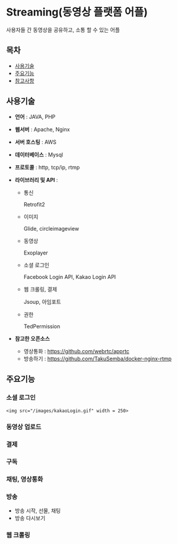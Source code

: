 # Streaming(동영상 플랫폼 어플)

사용자들 간 동영상을 공유하고, 소통 할 수 있는 어플


## 목차

- [사용기술](#사용기술)
- [주요기능](#주요기능)
- [참고사항](#참고사항)


## 사용기술

- **언어** :  JAVA, PHP

- **웹서버** :  Apache, Nginx

- **서버 호스팅** :  AWS

- **데이터베이스** :  Mysql

- **프로토콜** :  http, tcp/ip, rtmp

- **라이브러리 및 API** :  

  - 통신

    Retrofit2

  - 이미지

    Glide, circleimageview

  - 동영상

    Exoplayer

  - 소셜 로그인 

    Facebook Login API, Kakao Login API

  - 웹 크롤링, 결제

    Jsoup, 아임포트
  
  - 권한

    TedPermission


- **참고한 오픈소스**

  - 영상통화 : https://github.com/webrtc/apprtc
  - 방송하기 : https://github.com/TakuSemba/docker-nginx-rtmp


## 주요기능

### 소셜 로그인

    <img src="/images/kakaoLogin.gif" width = 250> 

### 동영상 업로드
### 결제
### 구독
### 채팅, 영상통화
### 방송
 - 방송 시작, 선물, 채팅
 - 방송 다시보기
### 웹 크롤링
